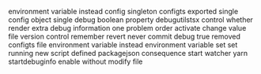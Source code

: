 environment variable instead config singleton configts exported single config object single debug boolean property debugutilstsx control whether render extra debug information one problem order activate change value file version control remember revert never commit debug true removed configts file environment variable instead environment variable set set running new script defined packagejson consequence start watcher yarn startdebuginfo enable without modify file